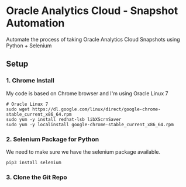 # Oracle Analytics Cloud - Snapshot Automation

Automate the process of taking Oracle Analytics Cloud Snapshots using Python + Selenium 

## Setup 

### 1. Chrome Install 

  My code is based on Chrome browser and I'm using Oracle Linux 7 
  
  ```
  # Oracle Linux 7
  sudo wget https://dl.google.com/linux/direct/google-chrome-stable_current_x86_64.rpm
  sudo yum -y install redhat-lsb libXScrnSaver
  sudo yum -y localinstall google-chrome-stable_current_x86_64.rpm
  ```
 
 ### 2. Selenium Package for Python 
 
  We need to make sure we have the selenium package available.
  
  ```
  pip3 install selenium
  ```
  
 ### 3. Clone the Git Repo
 
 
  
